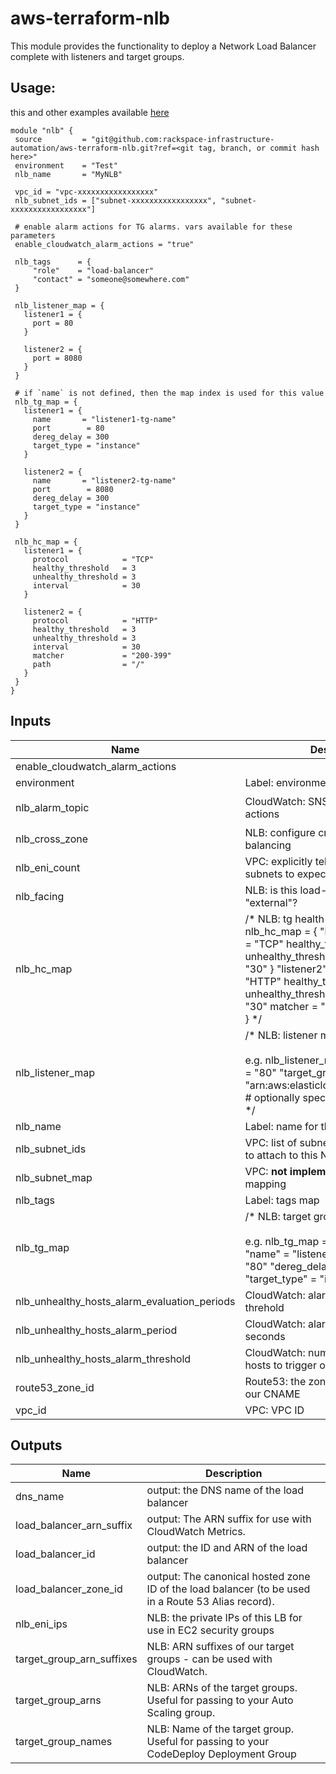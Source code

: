# aws-terraform-nlb

This module provides the functionality to deploy a Network Load Balancer complete with listeners and target groups.

## Usage:
this and other examples available [here](examples/)

```
module "nlb" {
 source         = "git@github.com:rackspace-infrastructure-automation/aws-terraform-nlb.git?ref=<git tag, branch, or commit hash here>"
 environment    = "Test"
 nlb_name       = "MyNLB"

 vpc_id = "vpc-xxxxxxxxxxxxxxxxx"
 nlb_subnet_ids = ["subnet-xxxxxxxxxxxxxxxxx", "subnet-xxxxxxxxxxxxxxxxx"]

 # enable alarm actions for TG alarms. vars available for these parameters
 enable_cloudwatch_alarm_actions = "true"

 nlb_tags      = {
     "role"    = "load-balancer"
     "contact" = "someone@somewhere.com"
 }

 nlb_listener_map = {
   listener1 = {
     port = 80
   }

   listener2 = {
     port = 8080
   }
 }

 # if `name` is not defined, then the map index is used for this value
 nlb_tg_map = {
   listener1 = {
     name       = "listener1-tg-name"
     port        = 80
     dereg_delay = 300
     target_type = "instance"
   }

   listener2 = {
     name       = "listener2-tg-name"
     port        = 8080
     dereg_delay = 300
     target_type = "instance"
   }
 }

 nlb_hc_map = {
   listener1 = {
     protocol            = "TCP"
     healthy_threshold   = 3
     unhealthy_threshold = 3
     interval            = 30
   }

   listener2 = {
     protocol            = "HTTP"
     healthy_threshold   = 3
     unhealthy_threshold = 3
     interval            = 30
     matcher             = "200-399"
     path                = "/"
   }
 }
}
```



## Inputs

| Name | Description | Type | Default | Required |
|------|-------------|:----:|:-----:|:-----:|
| enable_cloudwatch_alarm_actions |  | string | `false` | no |
| environment | Label: environment name e.g. dev; prod | string | `test` | no |
| nlb_alarm_topic | CloudWatch: SNS topic for alarm actions | string | `rackspace-support-emergency` | no |
| nlb_cross_zone | NLB: configure cross zone load balancing | string | `true` | no |
| nlb_eni_count | VPC: explicitly tell terraform how many subnets to expect | string | `0` | no |
| nlb_facing | NLB: is this load-balancer "internal" or "external"? | string | `external` | no |
| nlb_hc_map | /* NLB: tg health checks e.g. nlb_hc_map  = {   "listener1" = {       protocol            = "TCP"       healthy_threshold   = "3"       unhealthy_threshold = "3"       interval            = "30"     }   "listener2" = {       protocol            = "HTTP"       healthy_threshold   = "3"       unhealthy_threshold = "3"       interval            = "30"       matcher             = "200-399"       path                = "/"     } } */ | map | - | yes |
| nlb_listener_map | /*  NLB: listener map<br><br>e.g. nlb_listener_map = {   "0" = {     "port"            = "80"     "target_group"    = "arn:aws:elasticloadbalancing:xxxxxxx" # optionally specify existing TG ARN   } } */ | map | - | yes |
| nlb_name | Label: name for this load balancer | string | - | yes |
| nlb_subnet_ids | VPC: list of subnet ids (1 per AZ only) to attach to this NLB | list | - | yes |
| nlb_subnet_map | VPC: **not implemented** subnet -> EIP mapping | map | `<map>` | no |
| nlb_tags | Label: tags map | map | `<map>` | no |
| nlb_tg_map | /*   NLB: target group map<br><br>e.g. nlb_tg_map  = {   "listener1" = {     "name"          = "listener1-tg-name"     "port"          = "80"     "dereg_delay"   = "300"     "target_type"   = "instance"   } } */ | map | - | yes |
| nlb_unhealthy_hosts_alarm_evaluation_periods | CloudWatch: alarm sample count threhold | string | `10` | no |
| nlb_unhealthy_hosts_alarm_period | CloudWatch: alarm sample period in seconds | string | `60` | no |
| nlb_unhealthy_hosts_alarm_threshold | CloudWatch: number of unhealthy hosts to trigger on | string | `1` | no |
| route53_zone_id | Route53: the zone_id in which to create our CNAME | string | `__UNSET__` | no |
| vpc_id | VPC: VPC ID | string | - | yes |

## Outputs

| Name | Description |
|------|-------------|
| dns_name | output: the DNS name of the load balancer |
| load_balancer_arn_suffix | output: The ARN suffix for use with CloudWatch Metrics. |
| load_balancer_id | output: the ID and ARN of the load balancer |
| load_balancer_zone_id | output: The canonical hosted zone ID of the load balancer (to be used in a Route 53 Alias record). |
| nlb_eni_ips | NLB: the private IPs of this LB for use in EC2 security groups |
| target_group_arn_suffixes | NLB: ARN suffixes of our target groups - can be used with CloudWatch. |
| target_group_arns | NLB: ARNs of the target groups. Useful for passing to your Auto Scaling group. |
| target_group_names | NLB: Name of the target group. Useful for passing to your CodeDeploy Deployment Group |

